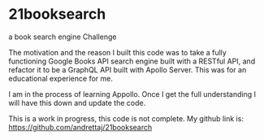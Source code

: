 # 21booksearch
a book search engine Challenge

The motivation and the reason I built this code was to take a fully functioning Google Books API search engine built with a RESTful API, and refactor it to be a GraphQL API built with Apollo Server.  This was for an educational experience for me.

I am in the process of learning Appollo.  Once I get the full understanding I will have this down and update the code.   

This is a work in progress, this code is not complete.
My github link is:
https://github.com/andrettaj/21booksearch
